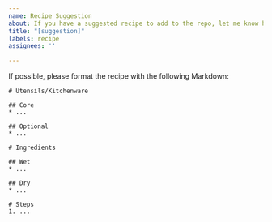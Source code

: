 ```yaml
---
name: Recipe Suggestion
about: If you have a suggested recipe to add to the repo, let me know here!
title: "[suggestion]"
labels: recipe
assignees: ''

---
```


If possible, please format the recipe with the following Markdown:

```
# Utensils/Kitchenware

## Core
* ...

## Optional
* ...

# Ingredients

## Wet
* ...

## Dry
* ...

# Steps
1. ...
```
